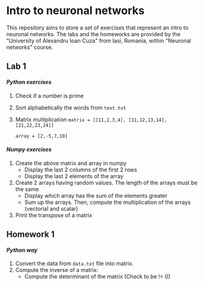 # Intro to neuronal networks

This repository aims to store a set of exercises that represent an intro to neuronal networks. The labs and the homeworks 
are provided by the "University of Alexandru Ioan Cuza" from Iasi, Romania, within "Neuronal networks" course.

## Lab 1
#### _Python exercises_
1) Check if a number is prime
2) Sort alphabetically the words from `text.txt`
3) Matrix multiplication
   `matrix = [[11,2,3,4],
   [11,12,13,14],
   [21,22,23,24]]`
   
   `array = [2,-5,7,10]`

#### _Numpy exercises_
1) Create the above matrix and array in numpy
    - Display the last 2 columns of the first 2 rows
    - Display the last 2 elements of the array
2) Create 2 arrays having random values. 
The length of the arrays must be the same
    - Display which array has the sum of the elements greater
    - Sum up the arrays. Then, compute the multiplication of the arrays (vectorial and scalar)
3) Print the transpose of a matrix

## Homework 1
#### _Python way_
1) Convert the data from `data.txt` file into matrix.
2) Compute the inverse of a matrix:
   - Compute the determinant of the matrix (Check to be != 0)